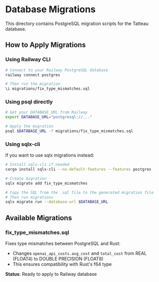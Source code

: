 # Database Migrations

This directory contains PostgreSQL migration scripts for the Tatteau database.

## How to Apply Migrations

### Using Railway CLI

```bash
# Connect to your Railway PostgreSQL database
railway connect postgres

# Then run the migration
\i migrations/fix_type_mismatches.sql
```

### Using psql directly

```bash
# Get your DATABASE_URL from Railway
export DATABASE_URL="postgresql://..."

# Apply the migration
psql $DATABASE_URL -f migrations/fix_type_mismatches.sql
```

### Using sqlx-cli

If you want to use sqlx migrations instead:

```bash
# Install sqlx-cli if needed
cargo install sqlx-cli --no-default-features --features postgres

# Create migration
sqlx migrate add fix_type_mismatches

# Copy the SQL from the .sql file to the generated migration file
# Then run migrations
sqlx migrate run --database-url $DATABASE_URL
```

## Available Migrations

### fix_type_mismatches.sql
Fixes type mismatches between PostgreSQL and Rust:
- Changes `openai_api_costs.avg_cost` and `total_cost` from REAL (FLOAT4) to DOUBLE PRECISION (FLOAT8)
- This ensures compatibility with Rust's f64 type

**Status**: Ready to apply to Railway database
